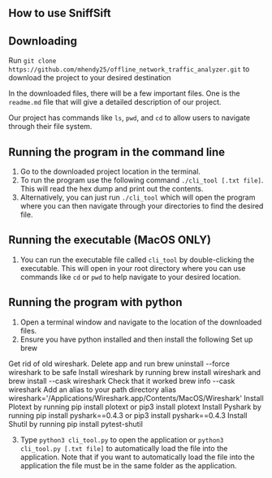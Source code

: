 ## How to use SniffSift

## Downloading

Run `git clone https://github.com/mhendy25/offline_network_traffic_analyzer.git` to download the project to your desired destination

In the downloaded files, there will be a few important files. One is the `readme.md` file that will give a detailed description of our project.

Our project has commands like `ls`, `pwd`, and `cd` to allow users to navigate through their file system.


## Running the program in the command line
1. Go to the downloaded project location in the terminal.
2. To run the program use the following command `./cli_tool [.txt file]`. This will read the hex dump and print out the contents.
3. Alternatively, you can just run `./cli_tool` which will open the program where you can then navigate through your directories to find the desired file.

## Running the executable (MacOS ONLY)
1. You can run the executable file called `cli_tool` by double-clicking the executable. This will open in your root directory where you can use commands like `cd` or `pwd` to help navigate to your desired location.

## Running the program with python
1. Open a terminal window and navigate to the location of the downloaded files.
2. Ensure you have python installed and then install the following
Set up brew

Get rid of old wireshark. Delete app and run brew uninstall --force wireshark to be safe
Install wireshark by running brew install wireshark and brew install --cask wireshark
Check that it worked brew info --cask wireshark
Add an alias to your path directory alias wireshark='/Applications/Wireshark.app/Contents/MacOS/Wireshark'
Install Plotext by running pip install plotext or pip3 install plotext
Install Pyshark by running pip install pyshark==0.4.3 or pip3 install pyshark==0.4.3
Install Shutil by running pip install pytest-shutil


3. Type `python3 cli_tool.py` to open the application or `python3 cli_tool.py [.txt file]` to automatically load the file into the application. Note that if you want to automatically load the file into the application the file must be in the same folder as the application.
